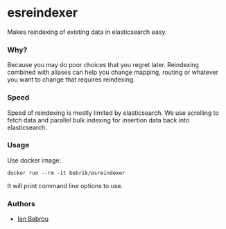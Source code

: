 # esreindexer

Makes reindexing of existing data in elasticsearch easy.

### Why?

Because you may do poor choices that you regret later.
Reindexing combined with aliases can help you change mapping,
routing or whatever you want to change that requires reindexing.

### Speed

Speed of reindexing is mostly limited by elasticsearch. We use
scrolling to fetch data and parallel bulk indexing for insertion
data back into elasticsearch.

### Usage

Use docker image:

```
docker run --rm -it bobrik/esreindexer
```

It will print command line options to use.

### Authors

* [Ian Babrou](https://github.com/bobrik)
